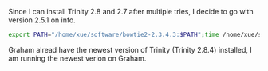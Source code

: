 Since I can install Trinity 2.8 and 2.7 after multiple tries, I decide to go with version 2.5.1 on info. 
```bash
export PATH="/home/xue/software/bowtie2-2.3.4.3:$PATH";time /home/xue/software/trinityrnaseq-Trinity-v2.5.1/Trinity --seqType fq  --left /home/xue/tropicalis_gonad_transcriptome_Dec2018/trim/XT_R1.fastq.gz --right /home/xue/tropicalis_gonad_transcriptome_Dec2018/trim/XT_R2.fastq.gz --CPU 20 --inchworm_cpu 6 --full_cleanup --max_memory 200G --min_kmer_cov 2 --output /home/xue/tropicalis_gonad_transcriptome_Dec2018/tropicali_gonad_transcriptome_trinityOut;echo "trinity done in screen tropicalis_gonad on info114"|mail songxy2@mcmaster.ca
```

Graham alread have the newest version of Trinity (Trinity 2.8.4) installed, I am running the newest verion on Graham.

